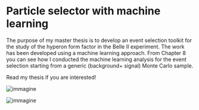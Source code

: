 # Particle selector with machine learning

The purpose of my master thesis is to develop an event selection toolkit for the study of the hyperon form factor in the Belle II experiment.
The work has been developed using a machine learning approach. From Chapter 8 you can see how I conducted the machine learning analysis for the event selection starting from a generic (background+ signal) Monte Carlo sample. 

Read my thesis if you are interested!

![immagine](https://github.com/user-attachments/assets/348e5870-ae98-49d4-82a7-e253fdcd53c4)

![immagine](https://github.com/user-attachments/assets/c5f579f5-133d-4070-a285-8fb4d8e8cb23)

